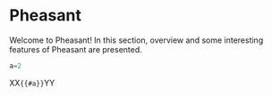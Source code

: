 # Pheasant

Welcome to Pheasant! In this section, overview and some interesting features of Pheasant are presented.

```python
a=2
```

XX`{{#a}}`YY
